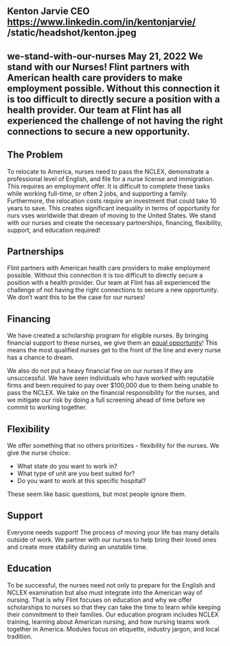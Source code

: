 Kenton Jarvie
CEO
https://www.linkedin.com/in/kentonjarvie/
/static/headshot/kenton.jpeg
---
we-stand-with-our-nurses
May 21, 2022
We stand with our Nurses!
Flint partners with American health care providers to make employment possible. Without this connection it is too difficult to directly secure a position with a health provider. Our team at Flint has all experienced the challenge of not having the right connections to secure a new opportunity.
---
## The Problem

To relocate to America, nurses need to pass the NCLEX, demonstrate a professional level of English, and file for a nurse license and immigration. This requires an employment offer. It is difficult to complete these tasks while working full-time, or often 2 jobs, and supporting a family. Furthermore, the relocation costs require an investment that could take 10 years to save. This creates significant inequality in terms of opportunity for nurs vses worldwide that dream of moving to the United States. We stand with our nurses and create the necessary partnerships, financing, flexibility, support, and education required!

## Partnerships

Flint partners with American health care providers to make employment possible. Without this connection it is too difficult to directly secure a position with a health provider. Our team at Flint has all experienced the challenge of not having the right connections to secure a new opportunity. We don’t want this to be the case for our nurses!

## Financing

We have created a scholarship program for eligible nurses. By bringing financial support to these nurses, we give them an [equal opportunity](https://www.notion.so/Built-on-Human-Rights-ab6b80c0201540a79e48175a42cd68bf)! This means the most qualified nurses get to the front of the line and every nurse has a chance to dream.

We also do not put a heavy financial fine on our nurses if they are unsuccessful. We have seen individuals who have worked with reputable firms and been required to pay over $100,000 due to them being unable to pass the NCLEX. We take on the financial responsibility for the nurses, and we mitigate our risk by doing a full screening ahead of time before we commit to working together.

## Flexibility

We offer something that no others prioritizes - flexibility for the nurses. We give the nurse choice:

- What state do you want to work in?
- What type of unit are you best suited for?
- Do you want to work at this specific hospital?

These seem like basic questions, but most people ignore them.

## Support

Everyone needs support! The process of moving your life has many details outside of work. We partner with our nurses to help bring their loved ones and create more stability during an unstable time.

## Education

To be successful, the nurses need not only to prepare for the English and NCLEX examination but also must integrate into the American way of nursing. That is why Flint focuses on education and why we offer scholarships to nurses so that they can take the time to learn while keeping their commitment to their families. Our education program includes NCLEX training, learning about American nursing, and how nursing teams work together in America. Modules focus on etiquette, industry jargon, and local tradition.